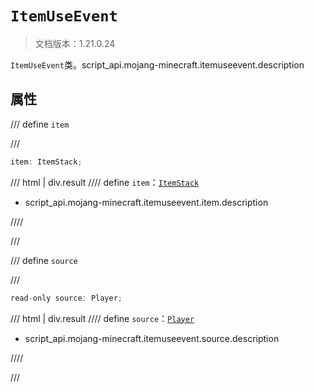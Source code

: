 # `ItemUseEvent`

> 文档版本：1.21.0.24

`ItemUseEvent`类。script_api.mojang-minecraft.itemuseevent.description

## 属性

/// define
`item`


///

```js
item: ItemStack;
```

/// html | div.result
//// define
`item`：[`ItemStack`](./itemstack.md)

- script_api.mojang-minecraft.itemuseevent.item.description


////

///


/// define
`source`


///

```js
read-only source: Player;
```

/// html | div.result
//// define
`source`：[`Player`](./player.md)

- script_api.mojang-minecraft.itemuseevent.source.description


////

///

